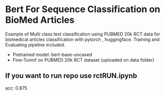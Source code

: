# Bert For Sequence Classification on BioMed Articles


Example of Multi class text classification using PUBMED 20k RCT data for biomedical articles classification with  pytorch , huggingface.
Training and Evaluating pipeline included.


* Pretrained model: bert-base-uncased
* Fine-Tuninf on PUBMED 20k RCT dataset (uploaded on data folder)

If you want to run repo use rctRUN.ipynb
----
acc: 0.875




